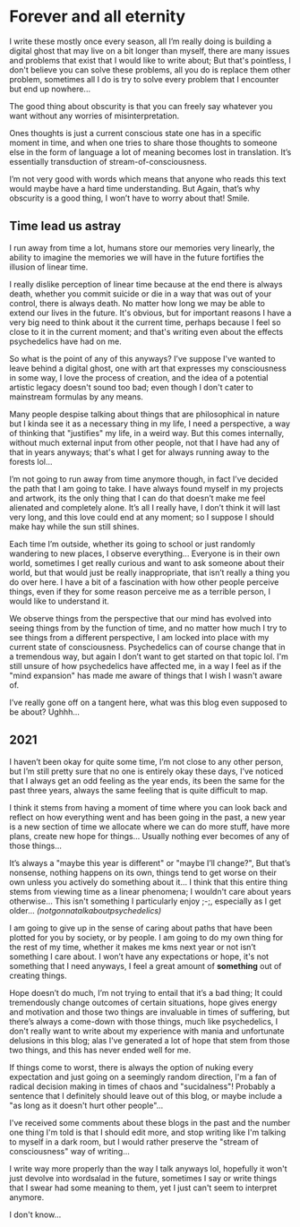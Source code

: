# Forever and all eternity

I write these mostly once every season, all I’m really doing is building a digital ghost
that may live on a bit longer than myself, there are many issues and problems that exist
that I would like to write about; But that's pointless, I don't believe you can solve these
problems, all you do is
replace them other problem,
sometimes all I do is try to solve every problem that I encounter but end up nowhere...

The good thing about obscurity is that you can freely say whatever you want without any worries
of misinterpretation.

Ones thoughts is just a current conscious state one has in a specific moment
in time, and when one tries to share those thoughts to someone else in the form of language a lot
of meaning becomes lost in translation. It’s essentially transduction of stream-of-consciousness.

I’m not very good with words which
means that anyone who reads this text would maybe have a hard time understanding. But Again, that’s why obscurity
is a good thing, I won’t have to worry about that! Smile.

## Time lead us astray

I run away from time a lot, humans store our memories very linearly, the ability to imagine the memories we
will have in the future fortifies the illusion of linear time.

I really dislike perception of linear time because at the end there is always death, whether you commit suicide
or die in a way that was out of your control, there is always death. No matter how long we may
be able to extend our lives in the future. It's obvious, but for important reasons I have a very big need to
think about it the current time, perhaps because I feel so close to it in the current moment; and that's
writing even about the effects psychedelics have had on me.

So what is the point of any of this anyways? I’ve suppose I've wanted to leave behind a digital ghost, one with art
that expresses my consciousness in some way, I love the process of creation, and the idea of a potential artistic legacy
doesn't sound too bad; even though I don't cater to mainstream formulas by any means.

Many people despise talking about things that are philosophical in nature but I kinda see it as a necessary thing in my
life, I need a perspective, a way of thinking that "justifies" my life, in a weird way. But this comes internally, without
much external input from other people, not that I have had any of that in years anyways; that's what I get for always running
away to the forests lol...

I’m not going to run away from time anymore though, in fact I’ve decided the path that I am going to take. I have always found myself in
my projects and artwork, its the only thing that I can do that doesn’t make me feel alienated and completely alone. It’s all I really
have, I don’t think it will last very long, and this love could end at any moment; so I suppose I should make hay while the sun
still shines.

Each time I’m outside, whether its going to school or just randomly wandering to new places, I observe everything... Everyone is in their
own world, sometimes I get really curious and want to ask someone about their world, but that would just be really inappropriate, that
isn’t really a thing you do over here. I have a bit of a fascination with how other people perceive things, even if they for some
reason perceive me as a terrible person, I would like to understand it.

We observe things from the perspective that our mind has evolved into seeing things from by the function of time, and no matter how much
I try to see things from a different perspective, I am locked into place with my current state of consciousness. Psychedelics can of course change that
in a tremendous way, but again I don’t want to get started on that topic lol. I'm still unsure of how psychedelics have affected me,
in a way I feel as if the "mind expansion" has made me aware of things that I wish I wasn't aware of.

I’ve really gone off on a tangent here, what was this blog even supposed to be about? Ughhh...

## 2021

I haven’t been okay for quite some time, I’m not close to any other person, but I’m still pretty sure that no one is entirely
okay these days, I’ve noticed that I always
get an odd feeling as the year ends, its been the same for the past three years, always the same feeling that is quite difficult to map.

I think it stems from having a moment of time where you can look back and reflect on how everything went and has been going in the past, a new year
is a new section of time we allocate where we can do more stuff, have more plans, create new hope for things… Usually nothing ever becomes of any of those things…

It’s always a "maybe this year is different" or "maybe I’ll change?", But that’s nonsense, nothing happens on its own, things
tend to get worse on their own unless you actively do something about it… I think that this entire thing stems from viewing time as a linear phenomena; I wouldn't care about years otherwise... This isn't something I particularly enjoy ;-;, especially as I get older... _(notgonnatalkaboutpsychedelics)_

I am going to give up in the sense of caring about paths that have been plotted for you by society, or by people. I am going to do my own thing
for the rest of my time, whether it makes me kms next year or not isn’t something I care about. I won’t have any expectations or hope, it's not something that I need anyways, I feel a great amount of **something** out of creating things.

Hope doesn’t do much, I’m not trying to entail that it’s a bad thing; It could tremendously change outcomes of certain
situations, hope gives energy and motivation and those two things are invaluable in times of suffering, but there’s always a come-down with those things, much like psychedelics, I don't really want to write about my experience with mania and unfortunate
delusions in this blog; alas I've generated a lot of hope that stem from those two things, and this has never ended well for me.

If things come to worst, there is always the option of nuking every expectation and just going on a seemingly
random direction, I'm a fan of radical decision making in times of chaos and "sucidalness"! Probably a sentence
that I definitely should leave out of this blog, or maybe include a "as long as it doesn't hurt other people"...

I've received some comments about these blogs in the past and the number one thing I'm told is that I should edit more,
and stop writing like I'm talking to myself in a dark room, but I would rather preserve the "stream of consciousness"
way of writing...

I write way more properly than the way I talk anyways lol, hopefully it won't just devolve into wordsalad in the
future, sometimes I say or write things that I swear had some meaning to them, yet I just can't seem to interpret
anymore.

I don't know...

